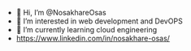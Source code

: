 - 👋 Hi, I’m @NosakhareOsas
- 👀 I’m interested in web development and DevOPS
- 🌱 I’m currently learning cloud engineering
- https://www.linkedin.com/in/nosakhare-osas/


<!---
NosakhareOsas/NosakhareOsas is a ✨ special ✨ repository because its `README.md` (this file) appears on your GitHub profile.
You can click the Preview link to take a look at your changes.
--->
